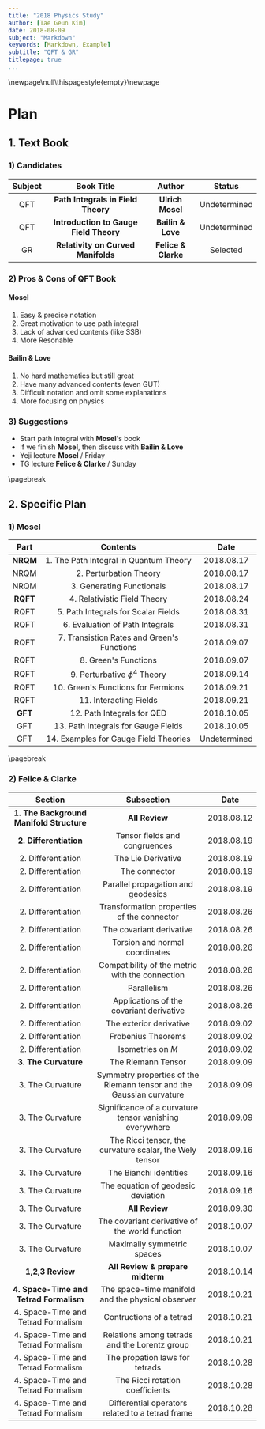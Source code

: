 ```yaml
---
title: "2018 Physics Study"
author: [Tae Geun Kim]
date: 2018-08-09
subject: "Markdown"
keywords: [Markdown, Example]
subtitle: "QFT & GR"
titlepage: true
...
```



\newpage\null\thispagestyle{empty}\newpage

# Plan

## 1. Text Book

### 1) Candidates

Subject | Book Title | Author | Status
:-----: | :--------: | :----: | :----:
QFT | **Path Integrals in Field Theory** | **Ulrich Mosel** | Undetermined
QFT | **Introduction to Gauge Field Theory** | **Bailin & Love** | Undetermined
GR | **Relativity on Curved Manifolds** | **Felice & Clarke** | Selected

### 2) Pros & Cons of QFT Book

#### Mosel

1. Easy & precise notation
2. Great motivation to use path integral
3. Lack of advanced contents (like SSB)
4. More Resonable

#### Bailin & Love

1. No hard mathematics but still great
2. Have many advanced contents (even GUT)
3. Difficult notation and omit some explanations
4. More focusing on physics

### 3) Suggestions

* Start path integral with **Mosel**'s book
* If we finish **Mosel**, then discuss with **Bailin & Love**
* Yeji lecture **Mosel** / Friday
* TG lecture **Felice & Clarke** / Sunday

\pagebreak

## 2. Specific Plan

### 1) Mosel

Part | Contents | Date
:--: | :------: | :--:
**NRQM** | 1. The Path Integral in Quantum Theory | 2018.08.17
 NRQM | 2. Perturbation Theory | 2018.08.17
 NRQM | 3. Generating Functionals | 2018.08.17
**RQFT** | 4. Relativistic Field Theory | 2018.08.24
RQFT | 5. Path Integrals for Scalar Fields | 2018.08.31
RQFT | 6. Evaluation of Path Integrals | 2018.08.31
RQFT | 7. Transistion Rates and Green's Functions | 2018.09.07
RQFT | 8. Green's Functions | 2018.09.07
RQFT | 9. Perturbative $\phi^4$ Theory | 2018.09.14
RQFT | 10. Green's Functions for Fermions | 2018.09.21
RQFT | 11. Interacting Fields | 2018.09.21
**GFT** | 12. Path Integrals for QED | 2018.10.05
GFT | 13. Path Integrals for Gauge Fields | 2018.10.05
GFT | 14. Examples for Gauge Field Theories | Undetermined

\pagebreak

### 2) Felice & Clarke

Section | Subsection | Date
:-----: | :--------: | :--:
**1. The Background Manifold Structure** | **All Review** | 2018.08.12
**2. Differentiation** | Tensor fields and congruences | 2018.08.19
2. Differentiation | The Lie Derivative | 2018.08.19
2. Differentiation | The connector | 2018.08.19
2. Differentiation | Parallel propagation and geodesics | 2018.08.19
2. Differentiation | Transformation properties of the connector | 2018.08.26
2. Differentiation | The covariant derivative | 2018.08.26
2. Differentiation | Torsion and normal coordinates | 2018.08.26
2. Differentiation | Compatibility of the metric with the connection | 2018.08.26
2. Differentiation | Parallelism | 2018.08.26
2. Differentiation | Applications of the covariant derivative | 2018.08.26
2. Differentiation | The exterior derivative | 2018.09.02
2. Differentiation | Frobenius Theorems | 2018.09.02
2. Differentiation | Isometries on $M$ | 2018.09.02
**3. The Curvature** | The Riemann Tensor | 2018.09.09
3. The Curvature | Symmetry properties of the Riemann tensor and the Gaussian curvature | 2018.09.09
3. The Curvature | Significance of a curvature tensor vanishing everywhere | 2018.09.09
3. The Curvature | The Ricci tensor, the curvature scalar, the Wely tensor | 2018.09.16
3. The Curvature | The Bianchi identities | 2018.09.16
3. The Curvature | The equation of geodesic deviation | 2018.09.16
3. The Curvature | **All Review** | 2018.09.30
3. The Curvature | The covariant derivative of the world function | 2018.10.07
3. The Curvature | Maximally symmetric spaces | 2018.10.07
**1,2,3 Review** | **All Review & prepare midterm** | 2018.10.14
**4. Space-Time and Tetrad Formalism** | The space-time manifold and the physical observer | 2018.10.21
4. Space-Time and Tetrad Formalism | Contructions of a tetrad | 2018.10.21
4. Space-Time and Tetrad Formalism | Relations among tetrads and the Lorentz group | 2018.10.21
4. Space-Time and Tetrad Formalism | The propation laws for tetrads | 2018.10.28
4. Space-Time and Tetrad Formalism | The Ricci rotation coefficients | 2018.10.28
4. Space-Time and Tetrad Formalism | Differential operators related to a tetrad frame | 2018.10.28
